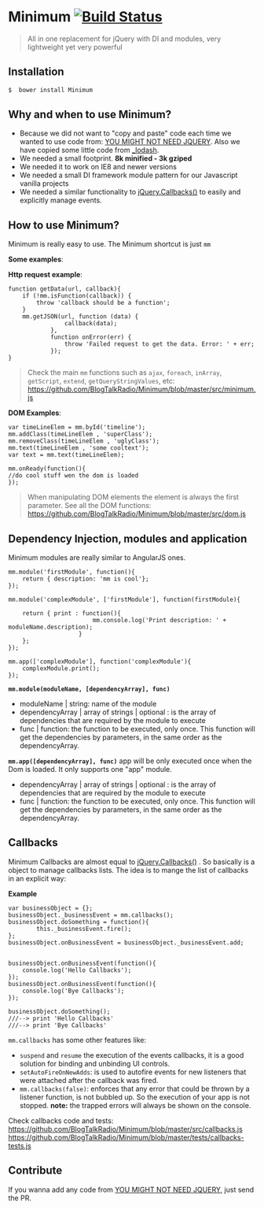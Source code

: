 Minimum  [![Build Status](https://semaphoreci.com/api/v1/projects/ef844dbb-bb42-4c3a-a267-e6353bcdebfe/581126/shields_badge.svg)](https://semaphoreci.com/elranu/minimum)
========
>All in one replacement for jQuery with DI and modules, very lightweight yet very powerful

Installation
------------
```sh
$  bower install Minimum
```

Why and when to use Minimum? 
--------------------------------------

- Because we did not want to "copy and paste" code each time we wanted to use code from: [YOU MIGHT NOT NEED JQUERY](http://youmightnotneedjquery.com/).  Also we have copied some little code from [_lodash](http://lodash.com). 
- We needed a small footprint.  **8k minified - 3k gziped**
- We needed it to work on IE8 and newer versions
- We needed a small DI framework module pattern for our Javascript vanilla projects
- We needed a similar functionality to [jQuery.Callbacks()](https://api.jquery.com/jQuery.Callbacks/) to easily and explicitly manage events. 

How to use Minimum? 
--------------------------
Minimum is really easy to use. The Minimum  shortcut is just `mm`

**Some examples**:

**Http request example**: 
```
function getData(url, callback){
	if (!mm.isFunction(callback)) {
	    throw 'callback should be a function';
    }
	mm.getJSON(url, function (data) {
	            callback(data);
	        },
	        function onError(err) {
	            throw 'Failed request to get the data. Error: ' + err;
	        });
}
```
>Check the main `mm` functions such as `ajax`, `foreach`, `inArray`, `getScript`, `extend`, `getQueryStringValues`,  etc: https://github.com/BlogTalkRadio/Minimum/blob/master/src/minimum.js

**DOM Examples**:
```
var timeLineElem = mm.byId('timeline');
mm.addClass(timeLineElem , 'superClass');
mm.removeClass(timeLineElem , 'uglyClass');
mm.text(timeLineElem , 'some cooltext');
var text = mm.text(timeLineElem);

mm.onReady(function(){
//do cool stuff wen the dom is loaded
});

```
>When manipulating DOM elements the element is always the first parameter. 
>See all the DOM functions: https://github.com/BlogTalkRadio/Minimum/blob/master/src/dom.js

Dependency Injection, modules and application
--------------------------------------------------------

Minimum modules are really similar to AngularJS ones. 

```
mm.module('firstModule', function(){
	return { description: 'mm is cool'};
});

mm.module('complexModule', ['firstModule'], function(firstModule){
	
	return { print : function(){
						mm.console.log('Print description: ' + moduleName.description);
				    }
	};
});

mm.app(['complexModule'], function('complexModule'){
	complexModule.print();
});
```

**`mm.module(moduleName, [dependencyArray], func)`**
- moduleName | string: name of the module
- dependencyArray | array of strings | optional : is the array of dependencies that are required by the module to execute
- func | function: the function to be executed, only once. This function will get the dependencies by parameters, in the same order as the dependencyArray. 

**`mm.app([dependencyArray], func)`**
app will be only executed once when the Dom is loaded. It only supports one "app" module.
- dependencyArray | array of strings | optional : is the array of dependencies that are required by the module to execute
- func | function: the function to be executed, only once. This function will get the dependencies by parameters, in the same order as the dependencyArray. 

Callbacks
-----------
Minimum Callbacks are almost equal to [jQuery.Callbacks()](https://api.jquery.com/jQuery.Callbacks/) . So basically is a object to manage callbacks lists. The idea is to mange the list of callbacks in an explicit way:  

**Example**
```
var businessObject = {};
businessObject._businessEvent = mm.callbacks();
businessObject.doSomething = function(){
		this._businessEvent.fire();
};
businessObject.onBusinessEvent = businessObject._businessEvent.add;


businessObject.onBusinessEvent(function(){
	console.log('Hello Callbacks');
});
businessObject.onBusinessEvent(function(){
	console.log('Bye Callbacks');
});

businessObject.doSomething();
///--> print 'Hello Callbacks'
///--> print 'Bye Callbacks'
```

`mm.callbacks` has some other features like: 
- `suspend` and `resume` the execution of the events callbacks, it is a good solution for binding and unbinding UI controls.  
- `setAutoFireOnNewAdds`: is used to autofire events for new listeners that were attached after the callback was fired.
- `mm.callbacks(false)`: enforces that any error that could be thrown by a listener function, is not bubbled up. So the execution of your app is not stopped. **note:** the trapped errors will always be shown on the console. 

Check callbacks code and tests: 
https://github.com/BlogTalkRadio/Minimum/blob/master/src/callbacks.js
https://github.com/BlogTalkRadio/Minimum/blob/master/tests/callbacks-tests.js

Contribute
------------
If you wanna add any code from [YOU MIGHT NOT NEED JQUERY](http://youmightnotneedjquery.com/), just send the PR.
